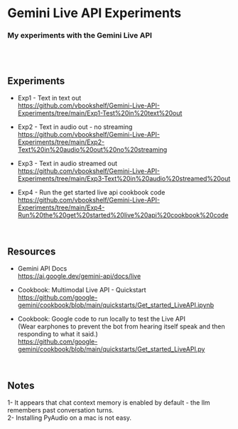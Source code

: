 # Gemini Live API Experiments

### My experiments with the Gemini Live API
<br>
<br>

## Experiments

- Exp1 - Text in text out<br>
  https://github.com/vbookshelf/Gemini-Live-API-Experiments/tree/main/Exp1-Test%20in%20text%20out

- Exp2 - Text in audio out - no streaming<br>
  https://github.com/vbookshelf/Gemini-Live-API-Experiments/tree/main/Exp2-Text%20in%20audio%20out%20no%20streaming

- Exp3 - Text in audio streamed out<br>
  https://github.com/vbookshelf/Gemini-Live-API-Experiments/tree/main/Exp3-Text%20in%20audio%20streamed%20out

- Exp4 - Run the get started live api cookbook code<br>
  https://github.com/vbookshelf/Gemini-Live-API-Experiments/tree/main/Exp4-Run%20the%20get%20started%20live%20api%20cookbook%20code


<br>

## Resources

- Gemini API Docs<br>
  https://ai.google.dev/gemini-api/docs/live

- Cookbook: Multimodal Live API - Quickstart<br>
  https://github.com/google-gemini/cookbook/blob/main/quickstarts/Get_started_LiveAPI.ipynb

- Cookbook: Google code to run locally to test the Live API<br>
(Wear earphones to prevent the bot from hearing itself speak and then responding to what it said.)<br>
https://github.com/google-gemini/cookbook/blob/main/quickstarts/Get_started_LiveAPI.py

<br>

## Notes

1- It appears that chat context memory is enabled by default - the llm remembers past conversation turns.<br>
2- Installing PyAudio on a mac is not easy.<br>
